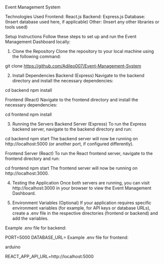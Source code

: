 
Event Management System

Technologies Used
Frontend: React.js
Backend: Express.js
Database: (Insert database used here, if applicable)
Other: (Insert any other libraries or tools used)


Setup Instructions
Follow these steps to set up and run the Event Management Dashboard locally:

1. Clone the Repository
Clone the repository to your local machine using the following command:


git clone https://github.com/Adileo007/Event-Management-System


2. Install Dependencies
Backend (Express)
Navigate to the backend directory and install the necessary dependencies:


cd backend
npm install


Frontend (React)
Navigate to the frontend directory and install the necessary dependencies:


cd frontend
npm install


3. Running the Servers
Backend Server (Express)
To run the Express backend server, navigate to the backend directory and run:



cd backend
npm start
The backend server will now be running on http://localhost:5000 (or another port, if configured differently).

Frontend Server (React)
To run the React frontend server, navigate to the frontend directory and run:


cd frontend
npm start
The frontend server will now be running on http://localhost:3000.

4. Testing the Application
Once both servers are running, you can visit http://localhost:3000 in your browser to view the Event Management Dashboard.

5. Environment Variables (Optional)
If your application requires specific environment variables (for example, for API keys or database URLs), create a .env file in the respective directories (frontend or backend) and add the variables.

Example .env file for backend:


PORT=5000
DATABASE_URL=<your-database-url>
Example .env file for frontend:

arduino

REACT_APP_API_URL=http://localhost:5000
